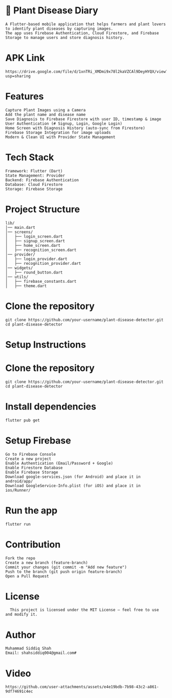 # 🌱 Plant Disease Diary
    A Flutter-based mobile application that helps farmers and plant lovers to identify plant diseases by capturing images.
    The app uses Firebase Authentication, Cloud Firestore, and Firebase Storage to manage users and store diagnosis history.

# APK Link
    https://drive.google.com/file/d/1xnTRi_XMDmi9x78l2kaVZCAl9DeyHYQX/view?usp=sharing

# Features
    Capture Plant Images using a Camera
    Add the plant name and disease name
    Save Diagnosis to Firebase Firestore with user ID, timestamp & image
    User Authentication (# Signup, Login, Google Login)
    Home Screen with Diagnosis History (auto-sync from Firestore)
    Firebase Storage Integration for image uploads
    Modern & Clean UI with Provider State Management

# Tech Stack
    Framework: Flutter (Dart)
    State Management: Provider
    Backend: Firebase Authentication
    Database: Cloud Firestore
    Storage: Firebase Storage

# Project Structure
    lib/
    │── main.dart
    │── screens/
    │   ├── login_screen.dart
    │   ├── signup_screen.dart
    │   ├── home_screen.dart
    │   ├── recognition_screen.dart
    │── provider/
    │   ├── login_provider.dart
    │   ├── recognition_provider.dart
    │── widgets/
    │   ├── round_button.dart
    │── utils/
    │   ├── firebase_constants.dart
    │   ├── theme.dart

# Clone the repository
    git clone https://github.com/your-username/plant-disease-detector.git
    cd plant-disease-detector

# Setup Instructions
 # Clone the repository
    git clone https://github.com/your-username/plant-disease-detector.git
    cd plant-disease-detector

# Install dependencies
    flutter pub get

# Setup Firebase
    Go to Firebase Console
    Create a new project
    Enable Authentication (Email/Password + Google)
    Enable Firestore Database
    Enable Firebase Storage
    Download google-services.json (for Android) and place it in android/app/
    Download GoogleService-Info.plist (for iOS) and place it in ios/Runner/
# Run the app
    flutter run

# Contribution

    Fork the repo
    Create a new branch (feature-branch)
    Commit your changes (git commit -m "Add new feature")
    Push to the branch (git push origin feature-branch)
    Open a Pull Request

# License
      This project is licensed under the MIT License – feel free to use and modify it.

# Author
    Muhammad Siddiq Shah
    Email: shahsiddiq004@gmail.com#

# Video
    https://github.com/user-attachments/assets/e4e19bdb-7b98-43c2-a861-9df74691c4ec



